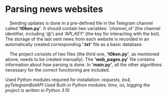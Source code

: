 # Parsing news websites
&emsp;Sending updates is done in a pre-defined file in the Telegram channel called **'t0ken.py'**. It should contain two variables:
_'channel_id'_ (the channel identifier, including '@') and _'API_KEY'_ (the key for interacting with the bot). The storage
of the last sent news from each website is recorded in an automatically created corresponding **'.txt'** file as a basic database.

&emsp;The project consists of two files (the third one, **'t0ken.py'**, as mentioned above, needs to be created manually).
The **'web_pages.py'** file contains information about how parsing is done. In **'main.py'**, all the other algorithms
necessary for the correct functioning are included.

Used Python modules required for installation: _requests, bs4, pyTelegramBotAPI_
Used Built-in Python modules: _time, os, logging_
_the project is written in Python 3.10_
